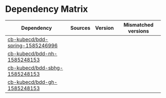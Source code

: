 # Dependency Matrix

Dependency | Sources | Version | Mismatched versions
---------- | ------- | ------- | -------------------
[cb-kubecd/bdd-spring-1585246996](https://github.com/cb-kubecd/bdd-spring-1585246996.git) |  | []() | 
[cb-kubecd/bdd-nh-1585248153](https://github.com/cb-kubecd/bdd-nh-1585248153.git) |  | []() | 
[cb-kubecd/bdd-sbhg-1585248153](https://github.com/cb-kubecd/bdd-sbhg-1585248153.git) |  | []() | 
[cb-kubecd/bdd-gh-1585248153](https://github.com/cb-kubecd/bdd-gh-1585248153.git) |  | []() | 
